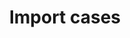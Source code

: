 ---
title: Import cases
excerpt: >-
  This endpoint will allow you to import multiple cases at once. The POST body
  should conform to the newline-delimited <a
  href="https://jsonlines.org/">JSONLines</a> format. Each case should resemble
  a <a
  href="https://docs.hummingbird.co/#tocS_CaseCreateRequest">CaseCreateRequest</a>
  object, and each case should take up exactly one line, with a newline
  separating out the cases. The cases are all imported as a background job. This
  endpoint will return to you a token that you can use to lookup the status of
  the cases.
api:
  file: oas.json
  operationId: imports_case_post
hidden: false
---